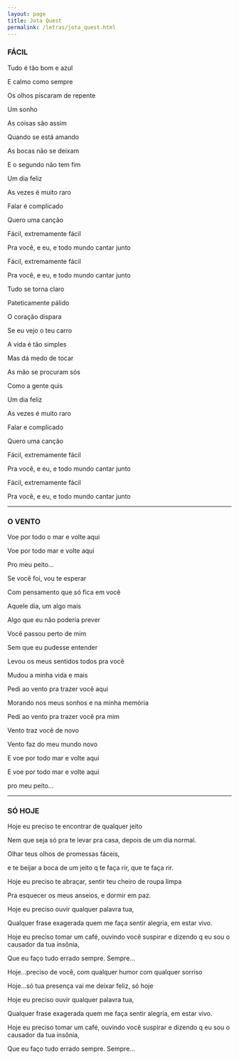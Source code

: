 ```yaml
---
layout: page
title: Jota Quest
permalink: /letras/jota_quest.html
---
```


### FÁCIL

Tudo é tão bom e azul

E calmo como sempre

Os olhos piscaram de repente

Um sonho

As coisas são assim

Quando se está amando

As bocas não se deixam

E o segundo não tem fim

Um dia feliz

As vezes é muito raro

Falar é complicado

Quero uma canção

Fácil, extremamente fácil

Pra você, e eu, e todo mundo cantar junto

Fácil, extremamente fácil

Pra você, e eu, e todo mundo cantar junto

Tudo se torna claro

Pateticamente pálido

O coração dispara

Se eu vejo o teu carro

A vida é tão simples

Mas dá medo de tocar

As mão se procuram sós

Como a gente quis

Um dia feliz

As vezes é muito raro

Falar e complicado

Quero uma canção

Fácil, extremamente fácil

Pra você, e eu, e todo mundo cantar junto

Fácil, extremamente fácil

Pra você, e eu, e todo mundo cantar junto

---

### O VENTO

Voe por todo o mar e volte aqui

Voe por todo mar e volte aqui

Pro meu peito...

Se você foi, vou te esperar

Com pensamento que só fica em você

Aquele dia, um algo mais

Algo que eu não poderia prever

Você passou perto de mim

Sem que eu pudesse entender

Levou os meus sentidos todos pra você

Mudou a minha vida e mais

Pedi ao vento pra trazer você aqui

Morando nos meus sonhos e na minha memória

Pedi ao vento pra trazer você pra mim

Vento traz você de novo

Vento faz do meu mundo novo

E voe por todo mar e volte aqui

E voe por todo mar e volte aqui

pro meu peito...

---

### SÓ HOJE

Hoje eu preciso te encontrar de qualquer jeito

Nem que seja só pra te levar pra casa, depois de um dia normal.

Olhar teus olhos de promessas fáceis,

e te beijar a boca de um jeito q te faça rir, que te faça rir.

Hoje eu preciso te abraçar, sentir teu cheiro de roupa limpa

Pra esquecer os meus anseios, e dormir em paz.

Hoje eu preciso ouvir qualquer palavra tua,

Qualquer frase exagerada quem me faça sentir alegria, em estar vivo.

Hoje eu preciso tomar um café, ouvindo você suspirar e dizendo q eu sou o causador da tua insônia,

Que eu faço tudo errado sempre. Sempre...

Hoje...preciso de você, com qualquer humor com qualquer sorriso

Hoje...só tua presença vai me deixar feliz, só hoje

Hoje eu preciso ouvir qualquer palavra tua,

Qualquer frase exagerada quem me faça sentir alegria, em estar vivo.

Hoje eu preciso tomar um café, ouvindo você suspirar e dizendo q eu sou o causador da tua insônia,

Que eu faço tudo errado sempre. Sempre...
